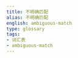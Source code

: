 ```yaml
---
title: 不明确匹配
alias: 不明确匹配
english: ambiguous-match
type: glossary
tags:
- 词汇表
- ambiguous-match
---
```

